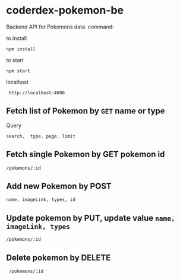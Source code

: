 # coderdex-pokemon-be

Backend API for Pokemons data. 
command: 

to install
```
npm install
```
to start
```
npm start
```
localhost
```
 http://localhost:4000
```

## Fetch list of Pokemon by ``GET`` name or type
 Query  
 ```
 search,  type, page, limit
 ```
## Fetch single Pokemon by GET pokemon id
 ```
 /pokemons/:id
 ```
 ## Add new Pokemon by POST
 ``` 
 name, imageLink, types, id 
 ```
 ## Update pokemon by PUT, update value ```name, imageLink, types```
 ``` 
 /pokemons/:id 
 ```
 ## Delete pokemon by DELETE
 ```
  /pokemons/:id
  ```
 
